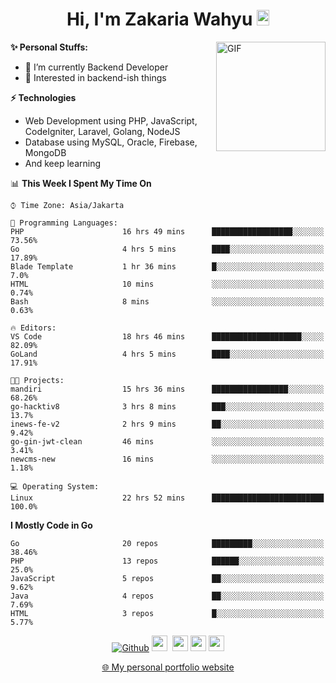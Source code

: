 <h1 align="center">Hi, I'm Zakaria Wahyu <img src="https://github.com/TheDudeThatCode/TheDudeThatCode/blob/master/Assets/Hi.gif" width="20px" height="25px"></h1>

<img align="right" alt="GIF" height="175px" src="https://www.nayakapratama.co.id/wp-content/uploads/2019/07/Website-Maintenance.gif" />

**✨ Personal Stuffs:**
- 🔭 I’m currently Backend Developer
- 🌱 Interested in backend-ish things

**⚡ Technologies**
- Web Development using PHP, JavaScript, CodeIgniter, Laravel, Golang, NodeJS
- Database using MySQL, Oracle, Firebase, MongoDB
- And keep learning

<!--START_SECTION:waka-->
📊 **This Week I Spent My Time On** 

```text
⌚︎ Time Zone: Asia/Jakarta

💬 Programming Languages: 
PHP                      16 hrs 49 mins      ██████████████████░░░░░░░   73.56% 
Go                       4 hrs 5 mins        ████░░░░░░░░░░░░░░░░░░░░░   17.89% 
Blade Template           1 hr 36 mins        █░░░░░░░░░░░░░░░░░░░░░░░░   7.0% 
HTML                     10 mins             ░░░░░░░░░░░░░░░░░░░░░░░░░   0.74% 
Bash                     8 mins              ░░░░░░░░░░░░░░░░░░░░░░░░░   0.63%

🔥 Editors: 
VS Code                  18 hrs 46 mins      ████████████████████░░░░░   82.09% 
GoLand                   4 hrs 5 mins        ████░░░░░░░░░░░░░░░░░░░░░   17.91%

🐱‍💻 Projects: 
mandiri                  15 hrs 36 mins      █████████████████░░░░░░░░   68.26% 
go-hacktiv8              3 hrs 8 mins        ███░░░░░░░░░░░░░░░░░░░░░░   13.7% 
inews-fe-v2              2 hrs 9 mins        ██░░░░░░░░░░░░░░░░░░░░░░░   9.42% 
go-gin-jwt-clean         46 mins             ░░░░░░░░░░░░░░░░░░░░░░░░░   3.41% 
newcms-new               16 mins             ░░░░░░░░░░░░░░░░░░░░░░░░░   1.18%

💻 Operating System: 
Linux                    22 hrs 52 mins      █████████████████████████   100.0%

```

**I Mostly Code in Go** 

```text
Go                       20 repos            █████████░░░░░░░░░░░░░░░░   38.46% 
PHP                      13 repos            ██████░░░░░░░░░░░░░░░░░░░   25.0% 
JavaScript               5 repos             ██░░░░░░░░░░░░░░░░░░░░░░░   9.62% 
Java                     4 repos             ██░░░░░░░░░░░░░░░░░░░░░░░   7.69% 
HTML                     3 repos             █░░░░░░░░░░░░░░░░░░░░░░░░   5.77%

```



<!--END_SECTION:waka-->

<p align="center">
<a href="https://github.com/zakariawahyu" target="_blank"><img alt="Github" src="https://img.shields.io/badge/GitHub-%2312100E.svg?&style=for-the-badge&logo=Github&logoColor=white" /></a>
<a href="https://www.twitter.com/_zakariawahyu"><img src="https://img.shields.io/badge/twitter-%231DA1F2.svg?&style=for-the-badge&logo=twitter&logoColor=white" height=25></a> 
<a href="https://www.linkedin.com/in/zakariawahyu"><img src="https://img.shields.io/badge/linkedin-%230077B5.svg?&style=for-the-badge&logo=linkedin&logoColor=white" height=25></a> 
<a href="https://www.instagram.com/_zakariawahyu"><img src="https://img.shields.io/badge/instagram-%23E4405F.svg?&style=for-the-badge&logo=instagram&logoColor=white" height=25></a>
<a href="https://medium.com/@zakariawahyu"><img src="https://img.shields.io/badge/Medium-12100E?style=for-the-badge&logo=medium&logoColor=white" height=25></a>
</p>
<p align="center"><a href="https://www.zakariawahyu.com" target="_blank">🌐 My personal portfolio website</a></p>
